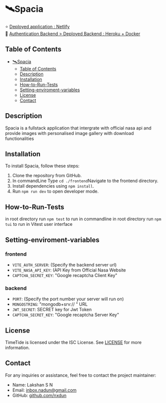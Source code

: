 #  🛰️Spacia
⭐ [Deployed application : Netlify](https://bit.ly/nasaspacia)</br>
🦈 [Authentication Backend > Deployed Backend : Heroku + Docker](https://auth-server-x-fab950a2305f.herokuapp.com/)</br>



## Table of Contents

- [🛰️Spacia](#️spacia)
  - [Table of Contents](#table-of-contents)
  - [Description](#description)
  - [Installation](#installation)
  - [How-to-Run-Tests](#how-to-run-tests)
  - [Setting-enviroment-variables](#setting-enviroment-variables)
  - [License](#license)
  - [Contact](#contact)
## Description
  Spacia is a fullstack application that intergrate with official nasa api and provide images with personalised image gallery with download functionalities 
## Installation

To install Spacia, follow these steps:

1. Clone the repository from GitHub.
2. In commandLine Type `cd ./frontend`Navigate to the frontend directory.
3. Install dependencies using `npm install`.
4. Run `npm run dev` to open developer mode.

## How-to-Run-Tests

in root directory run `npm test` to run in commandline
in root directory run `npm tui` to run in Vitest user interface

## Setting-enviroment-variables
### frontend
- `VITE_AUTH_SERVER`: (Specify the backend server url)
- `VITE_NASA_API_KEY`: (API Key from Official Nasa Website
- `CAPTCHA_SECRET_KEY`: "Google recaptcha Client Key"

### backend
- `PORT`: (Specify the port number your server will run on)
- `MONGOSTRING`: "mongodb+srv:// " URL
- `JWT_SECRET`: SECRET key for Jwt Token
- `CAPTCHA_SECRET_KEY`: "Google recaptcha Server Key"
  

## License

TimeTide is licensed under the ISC License. See [LICENSE](LICENSE) for more information.

## Contact

For any inquiries or assistance, feel free to contact the project maintainer:

- Name: Lakshan S N
- Email: [inbox.nadun@gmail.com](mailto:inbox.nadun@gmail.com)
- GitHub: [github.com/nxdun](https://github.com/nxdun)
